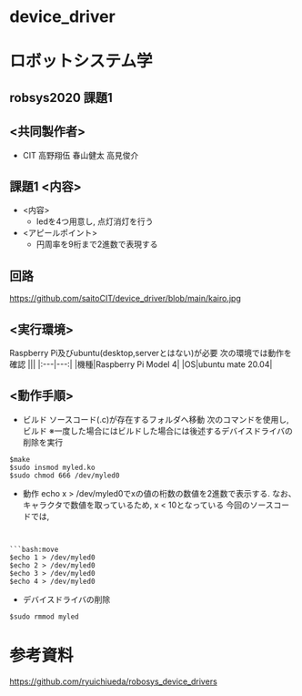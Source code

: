 # device_driver

# ロボットシステム学
## robsys2020 課題1 
## <共同製作者>
- CIT 高野翔伍 春山健太 高見俊介
## 課題1 <内容>
- <内容>
  - ledを4つ用意し, 点灯消灯を行う
- <アピールポイント>
  - 円周率を9桁まで2進数で表現する

## 回路
https://github.com/saitoCIT/device_driver/blob/main/kairo.jpg
  
## <実行環境>
Raspberry Pi及びubuntu(desktop,serverとはない)が必要
次の環境では動作を確認
|||
|:---|---:|
|機種|Raspberry Pi Model 4|
|OS|ubuntu mate 20.04|

## <動作手順>
- ビルド
ソースコード(.c)が存在するフォルダへ移動
次のコマンドを使用し, ビルド
※一度した場合にはビルドした場合には後述するデバイスドライバの削除を実行
```bash:build
$make 
$sudo insmod myled.ko
$sudo chmod 666 /dev/myled0
```
- 動作
echo x > /dev/myled0でxの値の桁数の数値を2進数で表示する. なお、キャラクタで数値を取っているため, x < 10となっている
今回のソースコードでは, 
```


```bash:move
$echo 1 > /dev/myled0
$echo 2 > /dev/myled0
$echo 3 > /dev/myled0
$echo 4 > /dev/myled0
```
- デバイスドライバの削除
```bash:delate device driver
$sudo rmmod myled
```
# 参考資料
https://github.com/ryuichiueda/robosys_device_drivers
